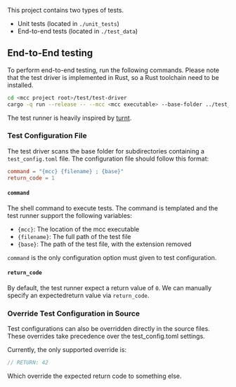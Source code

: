 This project contains two types of tests. 
- Unit tests (located in `./unit_tests`)
- End-to-end tests (located in `./test_data`)


## End-to-End testing

To perform end-to-end testing, run the following commands. Please note that the test driver is implemented in Rust, so a Rust toolchain need to be installed.

```sh
cd <mcc project root>/test/test-driver
cargo -q run --release -- --mcc <mcc executable> --base-folder ../test_data
```

The test runner is heavily inspired by [turnt](https://pypi.org/project/turnt/).

### Test Configuration File

The test driver scans the base folder for subdirectories containing a `test_config.toml` file. The configuration file should follow this format:

```toml
command = "{mcc} {filename} ; {base}"
return_code = 1
```

#### `command`
The shell command to execute tests. The command is templated and the test runner support the following variables:
- `{mcc}`: The location of the mcc executable
- `{filename}`: The full path of the test file
- `{base}`: The path of the test file, with the extension removed

`command` is the only configuration option must given to test configuration.

#### `return_code`
By default, the test runner expect a return value of `0`. We can manually specify an expectedreturn value via `return_code`. 

### Override Test Configuration in Source

Test configurations can also be overridden directly in the source files. These overrides take precedence over the test_config.toml settings.

Currently, the only supported override is:
```c
// RETURN: 42
```
Which override the expected return code to something else.
